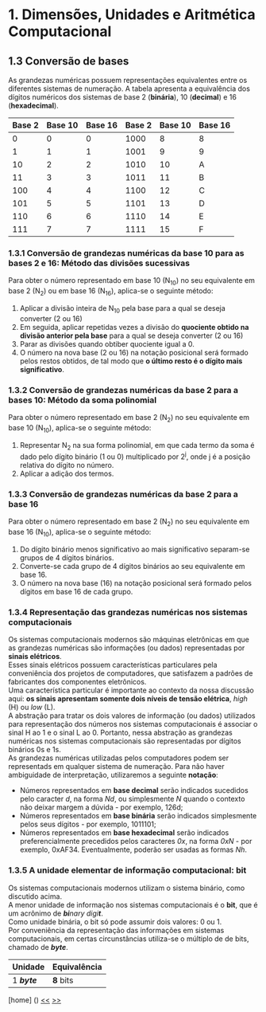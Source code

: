 # 1. Dimensões, Unidades e Aritmética Computacional

## 1.3 Conversão de bases  
As grandezas numéricas possuem representações equivalentes entre os diferentes sistemas de numeração. A tabela apresenta a equivalência dos dígitos numéricos dos sistemas de base 2 (**binária**), 10 (**decimal**) e 16 (**hexadecimal**).

| Base 2 | Base 10 | Base 16 | Base 2 | Base 10 | Base 16 |
| ------ | ------- | ------- | ------ | ------- | ------- |
| 0 | 0 | 0 | 1000 | 8 | 8 |
| 1 | 1 | 1 | 1001 | 9 | 9 |
| 10 | 2 | 2 | 1010 | 10 | A |
| 11 | 3 | 3 | 1011 | 11 | B |
| 100 | 4 | 4 | 1100 | 12 | C |
| 101 | 5 | 5 | 1101 | 13 | D |
| 110 | 6 | 6 | 1110 | 14 | E |
| 111 | 7 | 7 | 1111 | 15 | F |

### 1.3.1 Conversão de grandezas numéricas da base 10 para as bases 2 e 16: Método das divisões sucessivas  
Para obter o número representado em base 10 (N<sub>10</sub>) no seu equivalente em base 2 (N<sub>2</sub>) ou em base 16 (N<sub>16</sub>), aplica-se o seguinte método:
1. Aplicar a divisão inteira de N<sub>10</sub> pela base para a qual se deseja converter (2 ou 16)  
2. Em seguida, aplicar repetidas vezes a divisão do **quociente obtido na divisão anterior pela base** para a qual se deseja converter (2 ou 16)
3. Parar as divisões quando obtiber quociente igual a 0.
4. O número na nova base (2 ou 16) na notação posicional será formado pelos restos obtidos, de tal modo que **o último resto é o dígito mais significativo**. 

### 1.3.2 Conversão de grandezas numéricas da base 2 para a bases 10: Método da soma polinomial
Para obter o número representado em base 2 (N<sub>2</sub>) no seu equivalente em base 10 (N<sub>10</sub>), aplica-se o seguinte método:  
1. Representar N<sub>2</sub> na sua forma polinomial, em que cada termo da soma é dado pelo dígito binário (1 ou 0) multiplicado por 2<sup>j</sup>, onde j é a posição relativa do dígito no número.
2. Aplicar a adição dos termos.

### 1.3.3 Conversão de grandezas numéricas da base 2 para a base 16
Para obter o número representado em base 2 (N<sub>2</sub>) no seu equivalente em base 16 (N<sub>10</sub>), aplica-se o seguinte método:
1. Do dígito binário menos significativo ao mais significativo separam-se grupos de 4 dígitos binários.
2. Converte-se cada grupo de 4 dígitos binários ao seu equivalente em base 16.
3. O número na nova base (16) na notação posicional será formado pelos dígitos em base 16 de cada grupo.

### 1.3.4 Representação das grandezas numéricas nos sistemas computacionais
Os sistemas computacionais modernos são máquinas eletrônicas em que as grandezas numéricas são informações (ou dados) representadas por **sinais elétricos**.  
Esses sinais elétricos possuem características particulares pela conveniência dos projetos de computadores, que satisfazem a padrões de fabricantes dos componentes eletrônicos.  
Uma característica particular é importante ao contexto da nossa discussão aqui: **os sinais apresentam somente dois níveis de tensão elétrica**, *high* (H) ou *low* (L).  
A abstração para tratar os dois valores de informação (ou dados) utilizados para representação dos números nos sistemas computacionais é associar o sinal H ao 1 e o sinal L ao 0. Portanto, nessa abstração as grandezas numéricas nos sistemas computacionais são representadas por dígitos binários 0s e 1s.  
As grandezas numéricas utilizadas pelos computadores podem ser representads em qualquer sistema de numeração. Para não haver ambiguidade de interpretação, utilizaremos a seguinte **notação**:  
- Números representados em **base decimal** serão indicados sucedidos pelo caracter *d*, na forma *Nd*, ou simplesmente *N* quando o contexto não deixar margem a dúvida - por exemplo, 126d;
- Números representados em **base binária** serão indicados simplesmente pelos seus dígitos - por exemplo, 1011101;
- Números representados em **base hexadecimal** serão indicados preferencialmente precedidos pelos caracteres *0x*, na forma *0xN* - por exemplo, 0xAF34. Eventualmente, poderão ser usadas as formas *Nh*.

### 1.3.5 A unidade elementar de informação computacional: bit
Os sistemas computacionais modernos utilizam o sistema binário, como discutido acima.  
A menor unidade de informação nos sistemas computacionais é o **bit**, que é um acrônimo de ***bi**nary* *digi**t***.  
Como unidade binária, o bit só pode assumir dois valores: 0 ou 1.  
Por conveniência da representação das informações em sistemas computacionais, em certas circunstâncias utiliza-se o múltiplo de de bits, chamado de ***byte***. 

| Unidade | Equivalência |
| ------- | -------- |
| 1 ***byte*** | **8** bits |


[home] () [<<](https://github.com/claytonjasilva/claytonjasilva.github.io/blob/main/arq_aulas/dimensoesUnidadesAritmeticaComputacional1.md) [>>](https://github.com/claytonjasilva/claytonjasilva.github.io/blob/main/arq_aulas/dimensoesUnidadesAritmeticaComputacional3.md)

